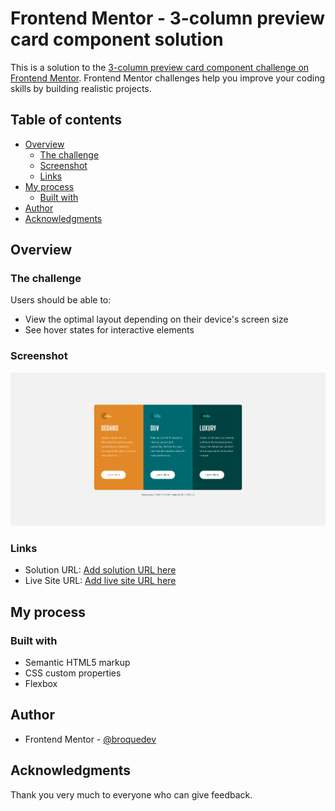 # Frontend Mentor - 3-column preview card component solution

This is a solution to the [3-column preview card component challenge on Frontend Mentor](https://www.frontendmentor.io/challenges/3column-preview-card-component-pH92eAR2-). Frontend Mentor challenges help you improve your coding skills by building realistic projects. 

## Table of contents

- [Overview](#overview)
  - [The challenge](#the-challenge)
  - [Screenshot](#screenshot)
  - [Links](#links)
- [My process](#my-process)
  - [Built with](#built-with)    
- [Author](#author)
- [Acknowledgments](#Acknowledgments)

## Overview

### The challenge

Users should be able to:

- View the optimal layout depending on their device's screen size
- See hover states for interactive elements

### Screenshot

![screenshot](/images/screenshot_desktop.png)


### Links

- Solution URL: [Add solution URL here](https://your-solution-url.com)
- Live Site URL: [Add live site URL here](https://your-live-site-url.com)

## My process

### Built with

- Semantic HTML5 markup
- CSS custom properties
- Flexbox


## Author

- Frontend Mentor - [@broquedev](https://www.frontendmentor.io/profile/broquedev)

## Acknowledgments
Thank you very much to everyone who can give feedback.
